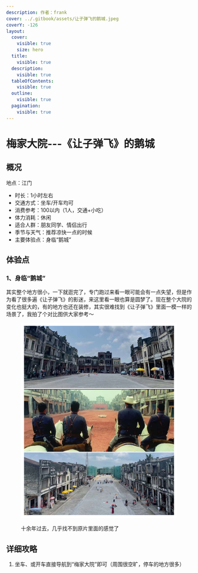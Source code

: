 ```yaml
---
description: 作者：frank
cover: ../.gitbook/assets/让子弹飞的鹅城.jpeg
coverY: -126
layout:
  cover:
    visible: true
    size: hero
  title:
    visible: true
  description:
    visible: true
  tableOfContents:
    visible: true
  outline:
    visible: true
  pagination:
    visible: true
---
```


# 梅家大院---《让子弹飞》的鹅城

## 概况

地点：江门

* 时长：1小时左右
* 交通方式：坐车/开车均可
* 消费参考：100以内（1人，交通+小吃）
* 体力消耗：休闲
* 适合人群：朋友同学、情侣出行
* 季节与天气：推荐凉快一点的时候
* 主要体验点：身临“鹅城”

## 体验点

### 1、身临“鹅城”

其实整个地方很小，一下就逛完了，专门跑过来看一眼可能会有一点失望，但是作为看了很多遍《让子弹飞》的影迷，来这里看一眼也算是圆梦了。现在整个大院的变化也挺大的，有的地方也还在装修，其实很难找到《让子弹飞》里面一模一样的场景了，我拍了个对比图供大家参考～

<figure><img src="../.gitbook/assets/鹅城1.jpg" alt=""><figcaption><p>十余年过去，几乎找不到原片里面的感觉了</p></figcaption></figure>

## 详细攻略

1. 坐车、或开车直接导航到“梅家大院”即可（周围很空旷，停车的地方很多）
